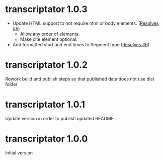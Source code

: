 # transcriptator 1.0.3

-   Update HTML support to not require html or body elements. ([Resolves #5](https://github.com/stevencrader/transcriptator/issues/5))
    -   Allow any order of elements.
    -   Make cite element optional.
-   Add formatted start and end times to Segment type ([Resolves #6](https://github.com/stevencrader/transcriptator/issues/6))

# transcriptator 1.0.2

Rework build and publish steps so that published data does not use dist folder

# transcriptator 1.0.1

Update version in order to publish updated README

# transcriptator 1.0.0

Initial version
